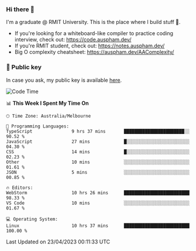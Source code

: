 ### Hi there 👋

I'm a graduate @ RMIT University. This is the place where I build stuff 👀. 

- If you're looking for a whiteboard-like compiler to practice coding interview, check out: https://code.auspham.dev/
- If you're RMIT student, check out: https://notes.auspham.dev/
- Big O complexity cheatsheet: https://auspham.dev/AAComplexity/

### 🔑 Public key

In case you ask, my public key is available [here](https://public.auspham.dev/).

<!--START_SECTION:waka-->
![Code Time](http://img.shields.io/badge/Code%20Time-967%20hrs%2056%20mins-blue)

📊 **This Week I Spent My Time On** 

```text
🕑︎ Time Zone: Australia/Melbourne

💬 Programming Languages: 
TypeScript               9 hrs 37 mins       ███████████████████████░░   90.52 % 
JavaScript               27 mins             █░░░░░░░░░░░░░░░░░░░░░░░░   04.30 % 
CSS                      14 mins             █░░░░░░░░░░░░░░░░░░░░░░░░   02.23 % 
Other                    10 mins             ░░░░░░░░░░░░░░░░░░░░░░░░░   01.61 % 
JSON                     5 mins              ░░░░░░░░░░░░░░░░░░░░░░░░░   00.85 % 

🔥 Editors: 
WebStorm                 10 hrs 26 mins      █████████████████████████   98.33 % 
VS Code                  10 mins             ░░░░░░░░░░░░░░░░░░░░░░░░░   01.67 % 

💻 Operating System: 
Linux                    10 hrs 37 mins      █████████████████████████   100.00 % 
```


 Last Updated on 23/04/2023 00:11:33 UTC
<!--END_SECTION:waka-->

<!--
**rockmanvnx6/rockmanvnx6** is a ✨ _special_ ✨ repository because its `README.md` (this file) appears on your GitHub profile.

Here are some ideas to get you started:

- 🔭 I’m currently working on ...
- 🌱 I’m currently learning ...
- 👯 I’m looking to collaborate on ...
- 🤔 I’m looking for help with ...
- 💬 Ask me about ...
- 📫 How to reach me: ...
- 😄 Pronouns: ...
- ⚡ Fun fact: ...
-->

